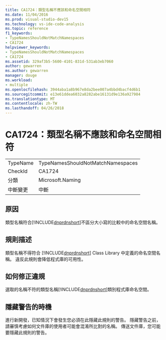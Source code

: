 ```yaml
---
title: CA1724：類型名稱不應該和命名空間相符
ms.date: 11/04/2016
ms.prod: visual-studio-dev15
ms.technology: vs-ide-code-analysis
ms.topic: reference
f1_keywords:
- TypeNamesShouldNotMatchNamespaces
- CA1724
helpviewer_keywords:
- TypeNamesShouldNotMatchNamespaces
- CA1724
ms.assetid: 329af3b5-5600-4101-831d-531ab3eb7060
author: gewarren
ms.author: gewarren
manager: douge
ms.workload:
- multiple
ms.openlocfilehash: 3944aba1a8b967e8da2bee007a4bbd4bacf4d6b1
ms.sourcegitcommit: e13e61ddea6032a8282abe16131d9e136a927984
ms.translationtype: MT
ms.contentlocale: zh-TW
ms.lasthandoff: 04/26/2018
---
```

# <a name="ca1724-type-names-should-not-match-namespaces"></a>CA1724：類型名稱不應該和命名空間相符
|||
|-|-|
|TypeName|TypeNamesShouldNotMatchNamespaces|
|CheckId|CA1724|
|分類|Microsoft.Naming|
|中斷變更|中斷|

## <a name="cause"></a>原因
 類型名稱符合[!INCLUDE[dnprdnshort](../code-quality/includes/dnprdnshort_md.md)]不區分大小寫的比較中的命名空間名稱。

## <a name="rule-description"></a>規則描述
 類型名稱不得符合 [!INCLUDE[dnprdnshort](../code-quality/includes/dnprdnshort_md.md)] Class Library 中定義的命名空間名稱。 違反此規則會降低程式庫的可用性。

## <a name="how-to-fix-violations"></a>如何修正違規
 選取的名稱不符的類型名稱[!INCLUDE[dnprdnshort](../code-quality/includes/dnprdnshort_md.md)]類別程式庫命名空間。

## <a name="when-to-suppress-warnings"></a>隱藏警告的時機
 進行新開發，已知情況下會發生您必須在此隱藏此規則的警告。 隱藏警告之前，請審慎考慮如何文件庫的使用者可能會混淆所比對的名稱。 傳送文件庫，您可能要隱藏此規則的警告。